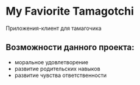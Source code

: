 # My Faviorite Tamagotchi
Приложения-клиент для тамагочика

## Возможности данного проекта:
  - моральное удовлетворение
  - развитие родительских навыков
  - развитие чувства ответственности
